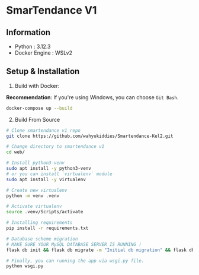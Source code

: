 # SmarTendance V1

## Information

- Python        : 3.12.3
- Docker Engine : WSLv2

## Setup & Installation

1. Build with Docker:

**Recommendation**: If you're using Windows, you can choose `Git Bash`.

```bash
docker-compose up --build
```

2. Build From Source

```bash
# Clone smartendance v1 repo
git clone https://github.com/wahyukiddies/Smartendance-Kel2.git

# Change directory to smartendance v1
cd web/

# Install python3-venv
sudo apt install -y python3-venv
# or you can install `virtualenv` module
sudo apt install -y virtualenv

# Create new virtualenv
python -m venv .venv

# Activate virtualenv
source .venv/Scripts/activate

# Installing requirements
pip install -r requirements.txt

# Database scheme migration
# MAKE SURE YOUR MySQL DATABASE SERVER IS RUNNING !
flask db init && flask db migrate -m "Initial db migration" && flask db upgrade

# Finally, you can running the app via wsgi.py file.
python wsgi.py
```
